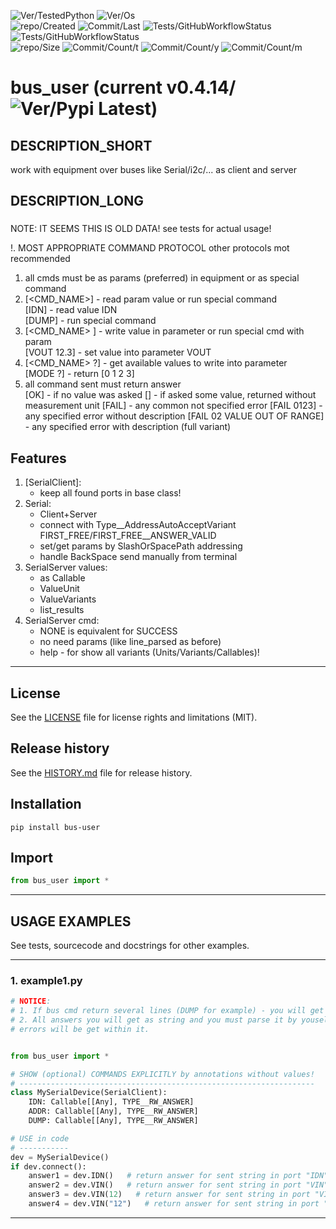 ![Ver/TestedPython](https://img.shields.io/pypi/pyversions/bus_user)
![Ver/Os](https://img.shields.io/badge/os_development-Windows-blue)  
![repo/Created](https://img.shields.io/github/created-at/centroid457/bus_user)
![Commit/Last](https://img.shields.io/github/last-commit/centroid457/bus_user)
![Tests/GitHubWorkflowStatus](https://github.com/centroid457/bus_user/actions/workflows/test_linux.yml/badge.svg)
![Tests/GitHubWorkflowStatus](https://github.com/centroid457/bus_user/actions/workflows/test_windows.yml/badge.svg)  
![repo/Size](https://img.shields.io/github/repo-size/centroid457/bus_user)
![Commit/Count/t](https://img.shields.io/github/commit-activity/t/centroid457/bus_user)
![Commit/Count/y](https://img.shields.io/github/commit-activity/y/centroid457/bus_user)
![Commit/Count/m](https://img.shields.io/github/commit-activity/m/centroid457/bus_user)

# bus_user (current v0.4.14/![Ver/Pypi Latest](https://img.shields.io/pypi/v/bus_user?label=pypi%20latest))

## DESCRIPTION_SHORT
work with equipment over buses like Serial/i2c/... as client and server

## DESCRIPTION_LONG
###
NOTE: IT SEEMS THIS IS OLD DATA! see tests for actual usage!
    
!. MOST APPROPRIATE COMMAND PROTOCOL
other protocols mot recommended

1. all cmds must be as params (preferred) in equipment or as special command
2. [<CMD_NAME>] - read param value or run special command  
    [IDN] - read value IDN  
    [DUMP] - run special command 
3. [<CMD_NAME> <VALUE>] - write value in parameter or run special cmd with param  
    [VOUT 12.3] - set value into parameter VOUT  
4. [<CMD_NAME> ?] - get available values to write into parameter  
    [MODE ?] - return [0 1 2 3]
5. all command sent must return answer  
    [OK] - if no value was asked
    [<VALUE>] - if asked some value, returned without measurement unit
    [FAIL] - any common not specified error
    [FAIL 0123] - any specified error without description
    [FAIL 02 VALUE OUT OF RANGE] - any specified error with description (full variant)


## Features
1. [SerialClient]:  
	- keep all found ports in base class!  
2. Serial:  
	- Client+Server  
	- connect with Type__AddressAutoAcceptVariant FIRST_FREE/FIRST_FREE__ANSWER_VALID  
	- set/get params by SlashOrSpacePath addressing  
	- handle BackSpace send manually from terminal  
3. SerialServer values:  
	- as Callable  
	- ValueUnit  
	- ValueVariants  
	- list_results  
4. SerialServer cmd:  
	- NONE is equivalent for SUCCESS  
	- no need params (like line_parsed as before)  
	- help - for show all variants (Units/Variants/Callables)!  


********************************************************************************
## License
See the [LICENSE](LICENSE) file for license rights and limitations (MIT).


## Release history
See the [HISTORY.md](HISTORY.md) file for release history.


## Installation
```commandline
pip install bus-user
```


## Import
```python
from bus_user import *
```


********************************************************************************
## USAGE EXAMPLES
See tests, sourcecode and docstrings for other examples.  

------------------------------
### 1. example1.py
```python
# NOTICE:
# 1. If bus cmd return several lines (DUMP for example) - you will get all of them in list! 
# 2. All answers you will get as string and you must parse it by youself!  
# errors will be get within it.


from bus_user import *

# SHOW (optional) COMMANDS EXPLICITLY by annotations without values!
# ------------------------------------------------------------------
class MySerialDevice(SerialClient):
    IDN: Callable[[Any], TYPE__RW_ANSWER]
    ADDR: Callable[[Any], TYPE__RW_ANSWER]
    DUMP: Callable[[Any], TYPE__RW_ANSWER]

# USE in code
# -----------
dev = MySerialDevice()
if dev.connect():
    answer1 = dev.IDN()   # return answer for sent string in port "IDN"
    answer2 = dev.VIN()   # return answer for sent string in port "VIN"
    answer3 = dev.VIN(12)   # return answer for sent string in port "VIN 12"
    answer4 = dev.VIN("12")   # return answer for sent string in port "VIN 12"
```

********************************************************************************
